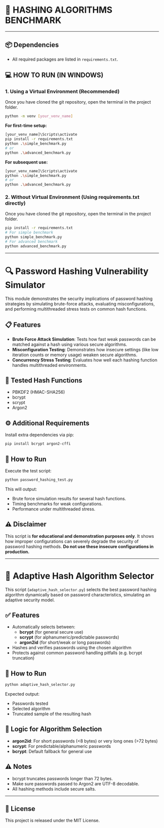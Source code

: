 # 🔐 HASHING ALGORITHMS BENCHMARK
-------------------------------

## 📦 Dependencies

- All required packages are listed in `requirements.txt`.

## 💻 HOW TO RUN (IN WINDOWS)

### 1. Using a Virtual Environment (Recommended)

Once you have cloned the git repository, open the terminal in the project folder.

```bash
python -m venv [your_venv_name]
```

**For first-time setup:**

```bash
[your_venv_name]\Scripts\activate
pip install -r requirements.txt
python .\simple_benchmark.py
# or
python .\advanced_benchmark.py
```

**For subsequent use:**

```bash
[your_venv_name]\Scripts\activate
python .\simple_benchmark.py
# or
python .\advanced_benchmark.py
```

### 2. Without Virtual Environment (Using requirements.txt directly)

Once you have cloned the git repository, open the terminal in the project folder.

```bash
pip install -r requirements.txt
# For simple benchmark
python simple_benchmark.py
# For advanced benchmark
python advanced_benchmark.py
```

---

# 🔍 Password Hashing Vulnerability Simulator

This module demonstrates the security implications of password hashing strategies by simulating brute-force attacks, evaluating misconfigurations, and performing multithreaded stress tests on common hash functions.

## 📋 Features

- **Brute Force Attack Simulation**: Tests how fast weak passwords can be matched against a hash using various secure algorithms.
- **Misconfiguration Testing**: Demonstrates how insecure settings (like low iteration counts or memory usage) weaken secure algorithms.
- **Concurrency Stress Testing**: Evaluates how well each hashing function handles multithreaded environments.

## 🧪 Tested Hash Functions

- PBKDF2 (HMAC-SHA256)
- bcrypt
- scrypt
- Argon2

## ⚙️ Additional Requirements

Install extra dependencies via pip:

```bash
pip install bcrypt argon2-cffi
```

## 🚀 How to Run

Execute the test script:

```bash
python password_hashing_test.py
```

This will output:
- Brute force simulation results for several hash functions.
- Timing benchmarks for weak configurations.
- Performance under multithreaded stress.

## ⚠️ Disclaimer

This script is **for educational and demonstration purposes only**. It shows how improper configurations can severely degrade the security of password hashing methods. **Do not use these insecure configurations in production.**

---

# 🤖 Adaptive Hash Algorithm Selector

This script (`adaptive_hash_selector.py`) selects the best password hashing algorithm dynamically based on password characteristics, simulating an adaptive security model.

## ✅ Features

- Automatically selects between:
  - **bcrypt** (for general secure use)
  - **scrypt** (for alphanumeric/predictable passwords)
  - **argon2id** (for short/weak or long passwords)
- Hashes and verifies passwords using the chosen algorithm
- Protects against common password handling pitfalls (e.g. bcrypt truncation)

## 🚀 How to Run

```bash
python adaptive_hash_selector.py
```

Expected output:

- Passwords tested
- Selected algorithm
- Truncated sample of the resulting hash

## 🔧 Logic for Algorithm Selection

- **argon2id**: For short passwords (<8 bytes) or very long ones (>72 bytes)
- **scrypt**: For predictable/alphanumeric passwords
- **bcrypt**: Default fallback for general use

## ⚠️ Notes

- bcrypt truncates passwords longer than 72 bytes.
- Make sure passwords passed to Argon2 are UTF-8 decodable.
- All hashing methods include secure salts.

---

## 📄 License

This project is released under the MIT License.
